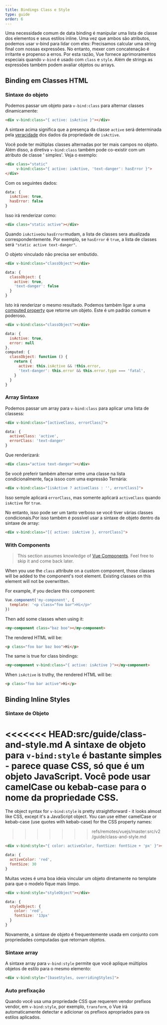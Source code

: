 ```yaml
---
title: Bindings Class e Style
type: guide
order: 6
---
```


Uma necessidade comum de data binding é manipular uma lista de classe dos elementos e seus estilos inline. Uma vez que ambos são atributos, podemos usar v-bind para lidar com eles: Precisamos calcular uma string final com nossas expressões. No entanto, mexer com concatenação é irritante e propenso a erros. Por esta razão, Vue fornece aprimoramentos especiais quando `v-bind` é usado com `class` e `style`. Além de strings as expressões também podem avaliar objetos ou arrays.

## Binding em Classes HTML

### Sintaxe do objeto

Podemos passar um objeto para `v-bind:class` para alternar classes dinamicamente:

``` html
<div v-bind:class="{ active: isActive }"></div>
```

A sintaxe acima significa que a presença da classe `active` será determinada pela [veracidade](https://developer.mozilla.org/en-US/docs/Glossary/Truthy) dos dados da propriedade de `isActive`.

Você pode ter múltiplas classes alternadas por ter mais campos no objeto. Além disso, a diretiva `v-bind:class` também pode co-existir com um atributo de classe ' simples'. Veja o exemplo:

``` html
<div class="static"
     v-bind:class="{ active: isActive, 'text-danger': hasError }">
</div>
```

Com os seguintes dados:

``` js
data: {
  isActive: true,
  hasError: false
}
```

Isso irá renderizar como:

``` html
<div class="static active"></div>
```

Quando `isActive`ou `hasError`mudam, a lista de classes sera atualizada correspondentemente. Por exemplo, se `hasError` é `true`, a lista de classes será `"static active text-danger"`.

O objeto vinculado não precisa ser embutido.

``` html
<div v-bind:class="classObject"></div>
```
``` js
data: {
  classObject: {
    active: true,
    'text-danger': false
  }
}
```

Isto irá renderizar o mesmo resultado. Podemos também ligar a uma [computed property](computed.html) que retorne um objeto. Este é um padrão comum e poderoso.

``` html
<div v-bind:class="classObject"></div>
```
``` js
data: {
  isActive: true,
  error: null
},
computed: {
  classObject: function () {
    return {
      active: this.isActive && !this.error,
      'text-danger': this.error && this.error.type === 'fatal',
    }
  }
}
```

### Array Sintaxe

Podemos passar um array para `v-bind:class` para aplicar uma lista de classess:

``` html
<div v-bind:class="[activeClass, errorClass]">
```
``` js
data: {
  activeClass: 'active',
  errorClass: 'text-danger'
}
```

Que renderizará:

``` html
<div class="active text-danger"></div>
```

Se você preferir também alternar entre uma classe na lista condicionalmente, faça issoo com uma expressão Ternária:

``` html
<div v-bind:class="[isActive ? activeClass : '', errorClass]">
```

Isso semple aplicará `errorClass`, mas somente aplicará `activeClass` quando `isActive` for `true`.

No entanto, isso pode ser um tanto verboso se você tiver várias classes condicionais.Por isso também é possível usar a sintaxe de objeto dentro da sintaxe de array:

``` html
<div v-bind:class="[{ active: isActive }, errorClass]">
```

### With Components

> This section assumes knowledge of [Vue Components](components.html). Feel free to skip it and come back later.

When you use the `class` attribute on a custom component, those classes will be added to the component's root element. Existing classes on this element will not be overwritten.

For example, if you declare this component:

``` js
Vue.component('my-component', {
  template: '<p class="foo bar">Hi</p>'
})
```

Then add some classes when using it:

``` html
<my-component class="baz boo"></my-component>
```

The rendered HTML will be:

``` html
<p class="foo bar baz boo">Hi</p>
```

The same is true for class bindings:

``` html
<my-component v-bind:class="{ active: isActive }"></my-component>
```

When `isActive` is truthy, the rendered HTML will be:

``` html
<p class="foo bar active">Hi</p>
```

## Binding Inline Styles

### Sintaxe de Objeto

<<<<<<< HEAD:src/guide/class-and-style.md
A sintaxe de objeto para `v-bind:style` é bastante simples - parece quase CSS, só que é um objeto JavaScript. Você pode usar camelCase ou kebab-case para o nome da propriedade CSS.
=======
The object syntax for `v-bind:style` is pretty straightforward - it looks almost like CSS, except it's a JavaScript object. You can use either camelCase or kebab-case (use quotes with kebab-case) for the CSS property names:
>>>>>>> refs/remotes/vuejs/master:src/v2/guide/class-and-style.md

``` html
<div v-bind:style="{ color: activeColor, fontSize: fontSize + 'px' }"></div>
```
``` js
data: {
  activeColor: 'red',
  fontSize: 30
}
```

Muitas vezes é uma boa ideia vincular um objeto diretamente no template para que o modelo fique mais limpo.

``` html
<div v-bind:style="styleObject"></div>
```
``` js
data: {
  styleObject: {
    color: 'red',
    fontSize: '13px'
  }
}
```

Novamente, a sintaxe de objeto é frequentemente usada em conjunto com propriedades computadas que retornam objetos.

### Sintaxe array

A sintaxe array para `v-bind:style` permite que você aplique múltiplos objetos de estilo para o mesmo elemento:

``` html
<div v-bind:style="[baseStyles, overridingStyles]">
```

### Auto prefixação

Quando você usa uma propriedade CSS que requerem vendor prefixos vendor, em  `v-bind:style`, por exemplo,  `transform`, o Vue irá automaticamente detectar e adicionar os prefixos apropriados para os estilos aplicados.

